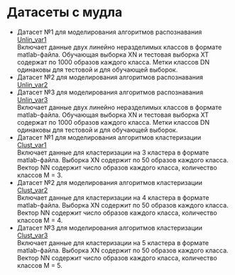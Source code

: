 # Датасеты с мудла

 + Датасет №1 для моделирования алгоритмов распознавания  
    [Unlin_var1](Unlin_var1.mat)  
    Включает данные двух линейно неразделимых классов в формате matlab-файла. Обучающая выборка XN и тестовая выборка XT содержат по 1000 образов каждого класса. Метки классов DN одинаковы для тестовой и для обучающей выборок.
 + Датасет №2 для моделирования алгоритмов распознавания  
    [Unlin_var2](Unlin_var2.mat)  
 + Датасет №3 для моделирования алгоритмов распознавания  
    [Unlin_var3](Unlin_var3.mat)  
    Включает данные двух линейно неразделимых классов в формате matlab-файла. Обучающая выборка XN и тестовая выборка XT содержат по 1000 образов каждого класса. Метки классов DN одинаковы для тестовой и для обучающей выборок.
 + Датасет №1 для моделирования алгоритмов кластеризации  
    [Clust_var1](Clust_var1.mat)  
    Включает данные для кластеризации на 3 кластера в формате matlab-файла. Выборка XN содержит по 50 образов каждого класса. Вектор NN содержит число образов каждого класса, количество классов M = 3.
+ Датасет №2 для моделирования алгоритмов кластеризации  
    [Clust_var2](Clust_var2.mat)  
    Включает данные для кластеризации на 4 кластера в формате matlab-файла. Выборка XN содержит по 50 образов каждого класса. Вектор NN содержит число образов каждого класса, количество классов M = 4.
+ Датасет №3 для моделирования алгоритмов кластеризации  
    [Clust_var3](Clust_var3.mat)  
    Включает данные для кластеризации на 5 кластера в формате matlab-файла. Выборка XN содержит по 50 образов каждого класса. Вектор NN содержит число образов каждого класса, количество классов M = 5.

    